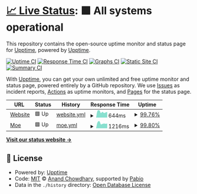 # [📈 Live Status](https://status.ymstnt.com): <!--live status--> **🟩 All systems operational**

This repository contains the open-source uptime monitor and status page for [Upptime](https://upptime.js.org), powered by [Upptime](https://github.com/upptime/upptime).

[![Uptime CI](https://github.com/ymstnt/status/workflows/Uptime%20CI/badge.svg)](https://github.com/ymstnt/status/actions?query=workflow%3A%22Uptime+CI%22)
[![Response Time CI](https://github.com/ymstnt/status/workflows/Response%20Time%20CI/badge.svg)](https://github.com/ymstnt/status/actions?query=workflow%3A%22Response+Time+CI%22)
[![Graphs CI](https://github.com/ymstnt/status/workflows/Graphs%20CI/badge.svg)](https://github.com/ymstnt/status/actions?query=workflow%3A%22Graphs+CI%22)
[![Static Site CI](https://github.com/ymstnt/status/workflows/Static%20Site%20CI/badge.svg)](https://github.com/ymstnt/status/actions?query=workflow%3A%22Static+Site+CI%22)
[![Summary CI](https://github.com/ymstnt/status/workflows/Summary%20CI/badge.svg)](https://github.com/ymstnt/status/actions?query=workflow%3A%22Summary+CI%22)

With [Upptime](https://upptime.js.org), you can get your own unlimited and free uptime monitor and status page, powered entirely by a GitHub repository. We use [Issues](https://github.com/upptime/upptime/issues) as incident reports, [Actions](https://github.com/ymstnt/status/actions) as uptime monitors, and [Pages](https://status.ymstnt.com) for the status page.

<!--start: status pages-->
<!-- This summary is generated by Upptime (https://github.com/upptime/upptime) -->
<!-- Do not edit this manually, your changes will be overwritten -->
<!-- prettier-ignore -->
| URL | Status | History | Response Time | Uptime |
| --- | ------ | ------- | ------------- | ------ |
| <img alt="" src="https://icons.duckduckgo.com/ip3/ymstnt.com.ico" height="13"> [Website](https://ymstnt.com) | 🟩 Up | [website.yml](https://github.com/YMSTNT/status/commits/HEAD/history/website.yml) | <details><summary><img alt="Response time graph" src="./graphs/website/response-time-week.png" height="20"> 644ms</summary><br><a href="https://status.ymstnt.com/history/website"><img alt="Response time 602" src="https://img.shields.io/endpoint?url=https%3A%2F%2Fraw.githubusercontent.com%2FYMSTNT%2Fstatus%2FHEAD%2Fapi%2Fwebsite%2Fresponse-time.json"></a><br><a href="https://status.ymstnt.com/history/website"><img alt="24-hour response time 822" src="https://img.shields.io/endpoint?url=https%3A%2F%2Fraw.githubusercontent.com%2FYMSTNT%2Fstatus%2FHEAD%2Fapi%2Fwebsite%2Fresponse-time-day.json"></a><br><a href="https://status.ymstnt.com/history/website"><img alt="7-day response time 644" src="https://img.shields.io/endpoint?url=https%3A%2F%2Fraw.githubusercontent.com%2FYMSTNT%2Fstatus%2FHEAD%2Fapi%2Fwebsite%2Fresponse-time-week.json"></a><br><a href="https://status.ymstnt.com/history/website"><img alt="30-day response time 688" src="https://img.shields.io/endpoint?url=https%3A%2F%2Fraw.githubusercontent.com%2FYMSTNT%2Fstatus%2FHEAD%2Fapi%2Fwebsite%2Fresponse-time-month.json"></a><br><a href="https://status.ymstnt.com/history/website"><img alt="1-year response time 602" src="https://img.shields.io/endpoint?url=https%3A%2F%2Fraw.githubusercontent.com%2FYMSTNT%2Fstatus%2FHEAD%2Fapi%2Fwebsite%2Fresponse-time-year.json"></a></details> | <details><summary><a href="https://status.ymstnt.com/history/website">99.76%</a></summary><a href="https://status.ymstnt.com/history/website"><img alt="All-time uptime 99.42%" src="https://img.shields.io/endpoint?url=https%3A%2F%2Fraw.githubusercontent.com%2FYMSTNT%2Fstatus%2FHEAD%2Fapi%2Fwebsite%2Fuptime.json"></a><br><a href="https://status.ymstnt.com/history/website"><img alt="24-hour uptime 98.29%" src="https://img.shields.io/endpoint?url=https%3A%2F%2Fraw.githubusercontent.com%2FYMSTNT%2Fstatus%2FHEAD%2Fapi%2Fwebsite%2Fuptime-day.json"></a><br><a href="https://status.ymstnt.com/history/website"><img alt="7-day uptime 99.76%" src="https://img.shields.io/endpoint?url=https%3A%2F%2Fraw.githubusercontent.com%2FYMSTNT%2Fstatus%2FHEAD%2Fapi%2Fwebsite%2Fuptime-week.json"></a><br><a href="https://status.ymstnt.com/history/website"><img alt="30-day uptime 99.74%" src="https://img.shields.io/endpoint?url=https%3A%2F%2Fraw.githubusercontent.com%2FYMSTNT%2Fstatus%2FHEAD%2Fapi%2Fwebsite%2Fuptime-month.json"></a><br><a href="https://status.ymstnt.com/history/website"><img alt="1-year uptime 99.42%" src="https://img.shields.io/endpoint?url=https%3A%2F%2Fraw.githubusercontent.com%2FYMSTNT%2Fstatus%2FHEAD%2Fapi%2Fwebsite%2Fuptime-year.json"></a></details>
| <img alt="" src="https://icons.duckduckgo.com/ip3/ymstnt.com.ico" height="13"> [Moe](http://ymstnt.com:25571) | 🟩 Up | [moe.yml](https://github.com/YMSTNT/status/commits/HEAD/history/moe.yml) | <details><summary><img alt="Response time graph" src="./graphs/moe/response-time-week.png" height="20"> 1216ms</summary><br><a href="https://status.ymstnt.com/history/moe"><img alt="Response time 319" src="https://img.shields.io/endpoint?url=https%3A%2F%2Fraw.githubusercontent.com%2FYMSTNT%2Fstatus%2FHEAD%2Fapi%2Fmoe%2Fresponse-time.json"></a><br><a href="https://status.ymstnt.com/history/moe"><img alt="24-hour response time 3891" src="https://img.shields.io/endpoint?url=https%3A%2F%2Fraw.githubusercontent.com%2FYMSTNT%2Fstatus%2FHEAD%2Fapi%2Fmoe%2Fresponse-time-day.json"></a><br><a href="https://status.ymstnt.com/history/moe"><img alt="7-day response time 1216" src="https://img.shields.io/endpoint?url=https%3A%2F%2Fraw.githubusercontent.com%2FYMSTNT%2Fstatus%2FHEAD%2Fapi%2Fmoe%2Fresponse-time-week.json"></a><br><a href="https://status.ymstnt.com/history/moe"><img alt="30-day response time 512" src="https://img.shields.io/endpoint?url=https%3A%2F%2Fraw.githubusercontent.com%2FYMSTNT%2Fstatus%2FHEAD%2Fapi%2Fmoe%2Fresponse-time-month.json"></a><br><a href="https://status.ymstnt.com/history/moe"><img alt="1-year response time 319" src="https://img.shields.io/endpoint?url=https%3A%2F%2Fraw.githubusercontent.com%2FYMSTNT%2Fstatus%2FHEAD%2Fapi%2Fmoe%2Fresponse-time-year.json"></a></details> | <details><summary><a href="https://status.ymstnt.com/history/moe">99.80%</a></summary><a href="https://status.ymstnt.com/history/moe"><img alt="All-time uptime 99.28%" src="https://img.shields.io/endpoint?url=https%3A%2F%2Fraw.githubusercontent.com%2FYMSTNT%2Fstatus%2FHEAD%2Fapi%2Fmoe%2Fuptime.json"></a><br><a href="https://status.ymstnt.com/history/moe"><img alt="24-hour uptime 98.63%" src="https://img.shields.io/endpoint?url=https%3A%2F%2Fraw.githubusercontent.com%2FYMSTNT%2Fstatus%2FHEAD%2Fapi%2Fmoe%2Fuptime-day.json"></a><br><a href="https://status.ymstnt.com/history/moe"><img alt="7-day uptime 99.80%" src="https://img.shields.io/endpoint?url=https%3A%2F%2Fraw.githubusercontent.com%2FYMSTNT%2Fstatus%2FHEAD%2Fapi%2Fmoe%2Fuptime-week.json"></a><br><a href="https://status.ymstnt.com/history/moe"><img alt="30-day uptime 99.71%" src="https://img.shields.io/endpoint?url=https%3A%2F%2Fraw.githubusercontent.com%2FYMSTNT%2Fstatus%2FHEAD%2Fapi%2Fmoe%2Fuptime-month.json"></a><br><a href="https://status.ymstnt.com/history/moe"><img alt="1-year uptime 99.28%" src="https://img.shields.io/endpoint?url=https%3A%2F%2Fraw.githubusercontent.com%2FYMSTNT%2Fstatus%2FHEAD%2Fapi%2Fmoe%2Fuptime-year.json"></a></details>

<!--end: status pages-->

[**Visit our status website →**](https://status.ymstnt.com)

## 📄 License

- Powered by: [Upptime](https://github.com/upptime/upptime)
- Code: [MIT](./LICENSE) © [Anand Chowdhary](https://anandchowdhary.com), supported by [Pabio](https://pabio.com)
- Data in the `./history` directory: [Open Database License](https://opendatacommons.org/licenses/odbl/1-0/)
